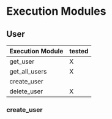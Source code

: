 # Execution Modules

## User

| Execution Module | tested |  
| ---------------- | --------- |
| get_user         | X |
| get_all_users    | X | 
| create_user      | |
| delete_user      | X |

###  create_user



